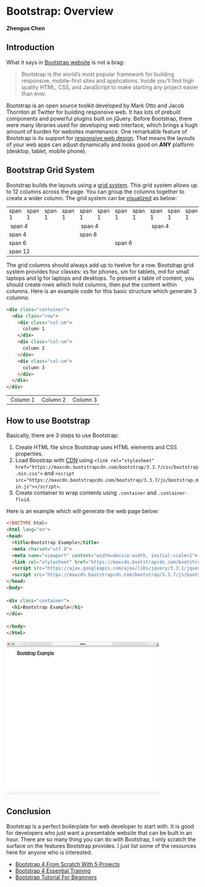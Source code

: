 # Bootstrap: Overview

**Zhenguo Chen**

## Introduction

What it says in [Bootstrap website](https://v4-alpha.getbootstrap.com/getting-started/introduction/) is not a brag:

>Bootstrap is the world’s most popular framework for building responsive, mobile-first sites and applications. Inside you’ll find high quality HTML, CSS, and JavaScript to make starting any project easier than ever.

Bootstrap is an open source toolkit developed by Mark Otto and Jacob Thornton at Twitter for building responsive
web. It has lots of prebuilt components and powerful plugins built on jQuery. Before Bootstrap, there were many
libraries used for developing web interface, which brings a hugh amount of burden for websites maintenance. One 
remarkable feature of Bootstrap is its support for [responsive web design](https://en.wikipedia.org/wiki/Responsive_web_design).
That means the layouts of your web apps can adjust dynamically and looks good on **ANY** platform (desktop, tablet,
mobile phone).

## Bootstrap Grid System

Bootstrap builds the layouts using a [grid system](https://getbootstrap.com/docs/4.0/layout/grid/). This grid 
system allows up to 12 columns across the page. You can group the columns together to create a wider column.
The grid system can be [visualized](https://www.w3schools.com/bootstrap/bootstrap_grid_system.asp) as below:


<div class="table-responsive">
<table class="grid" cellspacing="0">
<tbody><tr>
  <td>span 1</td>
  <td>span 1</td>  
  <td>span 1</td>
  <td>span 1</td>
  <td>span 1</td>  
  <td>span 1</td>
  <td>span 1</td>
  <td>span 1</td>  
  <td>span 1</td>
  <td>span 1</td>
  <td>span 1</td>  
  <td>span 1</td>
</tr>
<tr>
  <td colspan="4">&nbsp;span 4</td>
  <td colspan="4">&nbsp;span 4</td>  
  <td colspan="4">&nbsp;span 4</td>
</tr>
<tr>
  <td colspan="4">span 4</td>
  <td colspan="8">span 8</td>  
</tr>
<tr>
  <td colspan="6">span 6</td>
  <td colspan="6">span 6</td>  
</tr>
<tr>
  <td colspan="12">span 12</td>
</tr>
</tbody></table>
</div>

The grid columns should always add up to twelve for a row. Bootstrap grid system provides four classes: xs for
phones, sm for tablets, md for small laptops and lg for laptops and desktops. To present a table of content,
you should create rows which hold columns, then put the content within columns. Here is an example code for
this basic structure which generate 3 columns:

```html
<div class="container">
  <div class="row">
    <div class="col-sm">
      column 1
    </div>
    <div class="col-sm">
      column 2
    </div>
    <div class="col-sm">
      column 3
    </div>
  </div>
</div>
```

<div class="table-responsive">
<table class="grid" cellspacing="0">
<tbody>
<tr>
  <td colspan="4">&nbsp;Column 1</td>
  <td colspan="4">&nbsp;Column 2</td>  
  <td colspan="4">&nbsp;Column 3</td>
</tr>
</tbody></table>
</div>

## How to use Bootstrap

Basically, there are 3 steps to use Bootstrap:

1. Create HTML file since Bootstrap uses HTML elements and CSS properties.
2. Load Boostrap with [CDN](https://en.wikipedia.org/wiki/Content_delivery_network) using
`<link rel="stylesheet" href="https://maxcdn.bootstrapcdn.com/bootstrap/3.3.7/css/bootstrap.min.css">`
and `<script src="https://maxcdn.bootstrapcdn.com/bootstrap/3.3.7/js/bootstrap.min.js"></script>`.
3. Create container to wrap contents using `.container` and `.container-fluid`.

Here is an example which will generate the web page below:
```html
<!DOCTYPE html>
<html lang="en">
<head>
  <title>Bootstrap Example</title>
  <meta charset="utf-8">
  <meta name="viewport" content="width=device-width, initial-scale=1">
  <link rel="stylesheet" href="https://maxcdn.bootstrapcdn.com/bootstrap/3.3.7/css/bootstrap.min.css">
  <script src="https://ajax.googleapis.com/ajax/libs/jquery/3.3.1/jquery.min.js"></script>
  <script src="https://maxcdn.bootstrapcdn.com/bootstrap/3.3.7/js/bootstrap.min.js"></script>
</head>
<body>

<div class="container">
  <h1>Bootstrap Example</h1>
</div>

</body>
</html>
```

<img src="./img/Bootstrap_Demo.png" width="400" height="400" />

## Conclusion

Bootstrap is a perfect boilerplate for web developer to start with. It is good for developers who just want 
a presentable website that can be built in an hour. There are so many thing you can do with Bootstrap,
I only scratch the surface on the features Bootstrap provides. I just list some of the resources here for 
anyone who is interested.

* [Bootstrap 4 From Scratch With 5 Projects](https://www.udemy.com/bootstrap-4-from-scratch-with-5-projects/?siteID=my9IzLo0578-ZNndfh.f66bdj_oDmXDfdg&LSNPUBID=my9IzLo0578)
* [Bootstrap 4 Essential Training](https://www.lynda.com/Bootstrap-tutorials/Bootstrap-4-Essential-Training/372545-2.html?utm_medium=affiliate&utm_source=CJ&utm_content=11926&utm_campaign=CD17318&bid=11926&AID=CD17318&AIDCJ=12316367&PIDCJ=8238032&SIDCJ=raj&subid1=8238032)
* [Bootstrap Tutorial For Beginners](https://www.youtube.com/playlist?list=PLS1QulWo1RIaBQ1DOYYiJz38edqH_zwM1)